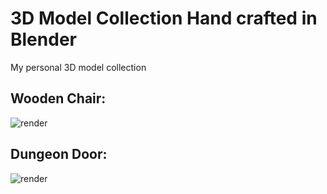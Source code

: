 # 3D Model Collection Hand crafted in Blender

My personal 3D model collection

## Wooden Chair:

![render](https://user-images.githubusercontent.com/8254123/208869241-c55aab12-ce0d-44d1-afca-d125516ffda8.png)

## Dungeon Door:

![render](https://user-images.githubusercontent.com/8254123/208981495-7cd9a996-4669-4221-ae88-5d1e561b8514.png)
